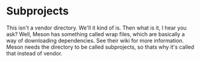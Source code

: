 # Subprojects
This isn't a vendor directory. We'll it kind of is. Then what is it, I hear you ask? Well, Meson has something called wrap files, which are basically a way of downloading dependencies. See their wiki for more information. Meson needs the directory to be called subprojects, so thats why it's called that instead of vendor.
